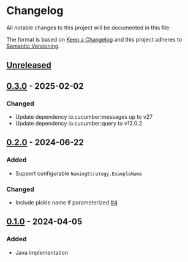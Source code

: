 # Changelog

All notable changes to this project will be documented in this file.

The format is based on [Keep a Changelog](https://keepachangelog.com/en/1.0.0/)
and this project adheres to [Semantic Versioning](https://semver.org/spec/v2.0.0.html).

## [Unreleased]

## [0.3.0] - 2025-02-02
### Changed
- Update dependency io.cucumber:messages up to v27
- Update dependency io.cucumber:query to v13.0.2

## [0.2.0] - 2024-06-22
### Added
- Support configurable `NamingStrategy.ExampleName`

### Changed
- Include pickle name if parameterized [#4](https://github.com/cucumber/testng-xml-formatter/pull/4)

## [0.1.0] - 2024-04-05
### Added
- Java implementation

[Unreleased]: https://github.com/cucumber/testng-xml-formatter/compare/v0.3.0...HEAD
[0.3.0]: https://github.com/cucumber/testng-xml-formatter/compare/v0.2.0...v0.3.0
[0.2.0]: https://github.com/cucumber/testng-xml-formatter/compare/v0.1.0...v0.2.0
[0.1.0]: https://github.com/cucumber/testng-xml-formatter/compare/84ab54710362cbbfa1545d092fd4c9d0e69f74cf...v0.1.0
